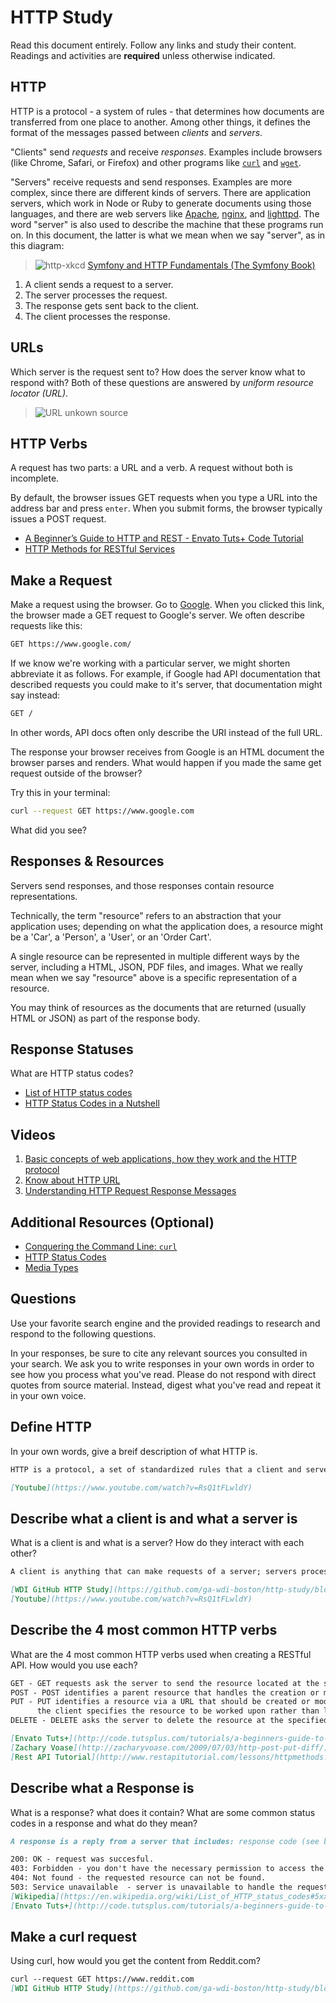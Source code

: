 # HTTP Study

Read this document entirely. Follow any links and study their content. Readings
and activities are **required** unless otherwise indicated.

## HTTP

HTTP is a protocol - a system of rules - that determines how documents are
transferred from one place to another. Among other things, it defines the format
of the messages passed between *clients* and *servers*.

"Clients" send *requests* and receive *responses*. Examples include browsers
(like Chrome, Safari, or Firefox) and other programs like
[`curl`](http://curl.haxx.se/docs/) and
[`wget`](http://www.gnu.org/software/wget/manual/wget.html).

"Servers" receive requests and send responses. Examples are more complex, since
there are different kinds of servers. There are application servers, which work
in Node or Ruby to generate documents using those languages, and there are web
servers like [Apache](http://httpd.apache.org/), [nginx](http://nginx.com/), and
[lighttpd](https://www.lighttpd.net). The word "server" is also used to describe
the machine that these programs run on. In this document, the latter is what we
mean when we say "server", as in this diagram:

> ![http-xkcd](https://cloud.githubusercontent.com/assets/388761/12621764/0ffb527e-c4f0-11e5-87ae-d597e3835fcd.png)
> [Symfony and HTTP Fundamentals (The Symfony Book)](http://symfony.com/doc/current/book/http_fundamentals.html)

1.  A client sends a request to a server.
1.  The server processes the request.
1.  The response gets sent back to the client.
1.  The client processes the response.

## URLs

Which server is the request sent to? How does the server know what to respond
with? Both of these questions are answered by *uniform resource locator (URL)*.

> ![URL](https://cloud.githubusercontent.com/assets/388761/12622184/2c0143dc-c4f2-11e5-84af-55f723dd6639.png)
> unkown source

## HTTP Verbs

A request has two parts: a URL and a verb. A request without both is incomplete.

By default, the browser issues GET requests when you type a URL into the address
bar and press `enter`. When you submit forms, the browser typically issues a
POST request.

-   [A Beginner’s Guide to HTTP and REST - Envato Tuts+ Code Tutorial](http://code.tutsplus.com/tutorials/a-beginners-guide-to-http-and-rest--net-16340)
-   [HTTP Methods for RESTful Services](http://www.restapitutorial.com/lessons/httpmethods.html)

## Make a Request

Make a request using the browser. Go to [Google](https://www.google.com). When
you clicked this link, the browser made a GET request to Google's server. We
often describe requests like this:

```txt
GET https://www.google.com/
```

If we know we're working with a particular server, we might shorten abbreviate
it as follows. For example, if Google had API documentation that described
requests you could make to it's server, that documentation might say instead:

```txt
GET /
```

In other words, API docs often only describe the URI instead of the full URL.

The response your browser receives from Google is an HTML document the browser
parses and renders. What would happen if you made the same get request outside
of the browser?

Try this in your terminal:

```sh
curl --request GET https://www.google.com
```

What did you see?

## Responses & Resources

Servers send responses, and those responses contain resource representations.

Technically, the term "resource" refers to an abstraction that your application
uses; depending on what the application does, a resource might be a 'Car', a
'Person', a 'User', or an 'Order Cart'.

A single resource can be represented in multiple different ways by the server,
including a HTML, JSON, PDF files, and images. What we really mean when we say
"resource" above is a specific representation of a resource.

You may think of resources as the documents that are returned (usually HTML or
JSON) as part of the response body.

## Response Statuses

What are HTTP status codes?

-   [List of HTTP status codes](https://en.wikipedia.org/wiki/List_of_HTTP_status_codes)
-   [HTTP Status Codes in a Nutshell](https://twitter.com/stevelosh/status/372740571749572610)

## Videos

1.  [Basic concepts of web applications, how they work and the HTTP protocol](https://www.youtube.com/watch?v=RsQ1tFLwldY)
1.  [Know about HTTP URL](https://www.youtube.com/watch?v=ADQ_rhefgEk)
1.  [Understanding HTTP Request Response Messages](https://www.youtube.com/watch?v=sxiRFwQ1RJ4)

## Additional Resources (Optional)

-   [Conquering the Command Line: `curl`](http://conqueringthecommandline.com/book/curl)
-   [HTTP Status Codes](http://en.wikipedia.org/wiki/List_of_HTTP_status_codes)
-   [Media Types](http://en.wikipedia.org/wiki/Internet_media_type)

## Questions

Use your favorite search engine and the provided readings to research and respond to the following questions.

In your responses, be sure to cite any relevant sources you consulted in your search. We ask you to write responses in your own words in order to see how you process what you've read. Please do not respond with direct quotes from source material. Instead, digest what you've read and repeat it in your own voice.

## Define HTTP

In your own words, give a breif description of what HTTP is.

```md
HTTP is a protocol, a set of standardized rules that a client and server adhere to in order to succesfully communicate.

[Youtube](https://www.youtube.com/watch?v=RsQ1tFLwldY)
```

## Describe what a client is and what a server is

 What is a client is and what is a server? How do they interact with each other?

```md
A client is anything that can make requests of a server; servers process requests and send responses.

[WDI GitHub HTTP Study](https://github.com/ga-wdi-boston/http-study/blob/master/study.md)
[Youtube](https://www.youtube.com/watch?v=RsQ1tFLwldY)
```

## Describe the 4 most common HTTP verbs

What are the 4 most common HTTP verbs used when creating a RESTful API. How would you use each?

```md
GET - GET requests ask the server to send the resource located at the specified URL to the client.
POST - POST identifies a parent resource that handles the creation or modification of a child resource.
PUT - PUT identifies a resource via a URL that should be created or modified. Differs from POST method in that
      the client specifies the resource to be worked upon rather than letting the server handle the creation/update/naming/location/etc.
DELETE - DELETE asks the server to delete the resource at the specified URL.

[Envato Tuts+](http://code.tutsplus.com/tutorials/a-beginners-guide-to-http-and-rest--net-16340)
[Zachary Voase](http://zacharyvoase.com/2009/07/03/http-post-put-diff/)
[Rest API Tutorial](http://www.restapitutorial.com/lessons/httpmethods.html)
```

## Describe what a Response is

What is a response? what does it contain? What are some common status codes in a response and what do they mean?

```md
A response is a reply from a server that includes: response code (see below for a few examples), a header (containing metadata, such as the content type of the body), and a body that contains data.

200: OK - request was succesful.
403: Forbidden - you don't have the necessary permission to access the requested resource; request was valid, however.
404: Not found - the requested resource can not be found.
503: Service unavailable  - server is unavailable to handle the request for some reson (down for maintenance, lacks the resources to handle the number of requests, etc.)
[Wikipedia](https://en.wikipedia.org/wiki/List_of_HTTP_status_codes#5xx_Server_Error)
[Envato Tuts+](http://code.tutsplus.com/tutorials/a-beginners-guide-to-http-and-rest--net-16340)

```

## Make a curl request

Using curl, how would you get the content from Reddit.com?

```md
curl --request GET https://www.reddit.com
[WDI GitHub HTTP Study](https://github.com/ga-wdi-boston/http-study/blob/master/study.md)
```
